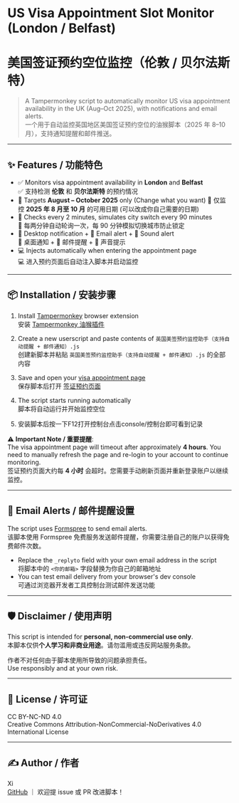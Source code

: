 # US Visa Appointment Slot Monitor (London / Belfast)  
# 美国签证预约空位监控（伦敦 / 贝尔法斯特）

> A Tampermonkey script to automatically monitor US visa appointment availability in the UK (Aug–Oct 2025), with notifications and email alerts.  
> 一个用于自动监控英国地区美国签证预约空位的油猴脚本（2025 年 8–10 月），支持通知提醒和邮件推送。

---

## ✨ Features / 功能特色

- ✅ Monitors visa appointment availability in **London** and **Belfast**  
  ✅ 支持检测 **伦敦** 和 **贝尔法斯特** 的预约情况  
- 📅 Targets **August – October 2025** only  (Change what you want)
  📅 仅监控 **2025 年 8 月至 10 月** 的可用日期  (可以改成你自己需要的日期)
- 🔁 Checks every 2 minutes, simulates city switch every 90 minutes  
  🔁 每两分钟自动轮询一次，每 90 分钟模拟切换城市防止锁定  
- 🔔 Desktop notification + 📧 Email alert + 🎵 Sound alert  
  🔔 桌面通知 + 📧 邮件提醒 + 🎵 声音提示  
- 💻 Injects automatically when entering the appointment page  
  💻 进入预约页面后自动注入脚本并启动监控

  

---

## 📦 Installation / 安装步骤

1. Install [Tampermonkey](https://www.tampermonkey.net/) browser extension  
   安装 [Tampermonkey 油猴插件](https://www.tampermonkey.net/)  
2. Create a new userscript and paste contents of `英国美签预约监控助手（支持自动提醒 + 邮件通知）.js`  
   创建新脚本并粘贴 `英国美签预约监控助手（支持自动提醒 + 邮件通知）.js` 的全部内容  
3. Save and open your [visa appointment page](https://ais.usvisa-info.com/en-gb/niv/schedule/)  
   保存脚本后打开 [签证预约页面](https://ais.usvisa-info.com/en-gb/niv/schedule/)  
4. The script starts running automatically  
   脚本将自动运行并开始监控空位

5. 安装脚本后按一下F12打开控制台点击console/控制台即可看到记录



⚠️ **Important Note / 重要提醒**:  
The visa appointment page will timeout after approximately **4 hours**. You need to manually refresh the page and re-login to your account to continue monitoring.  
签证预约页面大约每 **4 小时** 会超时。您需要手动刷新页面并重新登录账户以继续监控。

---

## 📧 Email Alerts / 邮件提醒设置

The script uses [Formspree](https://formspree.io/) to send email alerts.  
该脚本使用 Formspree 免费服务发送邮件提醒，你需要注册自己的账户以获得免费邮件次数。

- Replace the `_replyto` field with your own email address in the script  
  将脚本中的 `<你的邮箱>` 字段替换为你自己的邮箱地址  
- You can test email delivery from your browser's dev console  
  可通过浏览器开发者工具控制台测试邮件发送功能

---

## 🛡️ Disclaimer / 使用声明

This script is intended for **personal, non-commercial use only**.  
本脚本仅供**个人学习和非商业用途**。请勿滥用或违反网站服务条款。

作者不对任何由于脚本使用所导致的问题承担责任。  
Use responsibly and at your own risk.

---

## 📄 License / 许可证

CC BY-NC-ND 4.0  
Creative Commons Attribution-NonCommercial-NoDerivatives 4.0 International License

---

## ✍️ Author / 作者

Xi  
[GitHub](https://github.com/aca22jy) ｜ 欢迎提 issue 或 PR 改进脚本！
